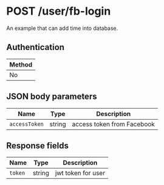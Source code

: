 # POST /user/fb-login

An example that can add time into database.

## Authentication

|Method|
|-|
|No|

## JSON body parameters

|Name|Type|Description|
|-|-|-|
|`accessToken`|string|access token from Facebook|

## Response fields

|Name|Type|Description|
|-|-|-|
|`token`|string|jwt token for user|

